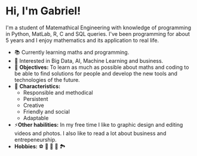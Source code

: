 <h1> Hi, I'm Gabriel! </h1>

<p>I'm a student of Matemathical Engineering with knowledge of programming in Python, MatLab, R, C and SQL queries. 
  I've been programming for about 5 years and I enjoy mathematics and its application to real life.</p>
<ul>
<li>&#128218 Currently learning maths and programming.</li>
<li>&#128587 Interested in Big Data, AI, Machine Learning and business.</li>
<li>&#127919 <strong>Objectives:</strong> To learn as much as possible about maths and coding to be able to find solutions for people and develop the new tools and technologies of the future. </li>
<li>&#127793 <strong>Characteristics:</strong> <ul>
<li>Responsible and methodical </li>
<li>Persistent</li>
<li>Creative</li>
<li>Friendly and social</li>
<li>Adaptable</li>
</ul>
</li>
<li>&#x26A1<strong>Other habilities:</strong> In my free time I like to graphic design and editing videos and photos. I also like to read a lot about business and entrepeneurship.</li>
<li><strong>Hobbies:</strong> &#x26BD &#x1F3A8 &#x1F6EB &#x1F4D6 &#127966</li>
</ul>
